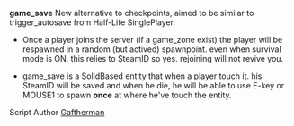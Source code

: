 **game_save** New alternative to checkpoints, aimed to be similar to trigger_autosave from Half-Life SinglePlayer.

- Once a player joins the server (if a game_zone exist) the player will be respawned in a random (but actived) spawnpoint. even when survival mode is ON. this relies to SteamID so yes. rejoining will not revive you.

- game_save is a SolidBased entity that when a player touch it. his SteamID will be saved and when he die, he will be able to use E-key or MOUSE1 to spawn **once** at where he've touch the entity.

Script Author [Gaftherman](https://github.com/Gaftherman)